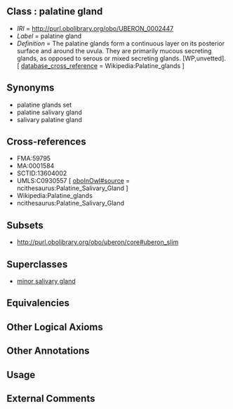 
## Class : palatine gland

 * *IRI* = http://purl.obolibrary.org/obo/UBERON_0002447
 * *Label* = palatine gland
 * *Definition* = The palatine glands form a continuous layer on its posterior surface and around the uvula. They are primarily mucous secreting glands, as opposed to serous or mixed secreting glands. [WP,unvetted]. [ [database_cross_reference](../../ef/oboInOwl#hasDbXref.md) = Wikipedia:Palatine_glands ]

## Synonyms

 * palatine glands set
 * palatine salivary gland
 * salivary palatine gland

## Cross-references

 * FMA:59795
 * MA:0001584
 * SCTID:13604002
 * UMLS:C0930557 [ [oboInOwl#source](../../ce/oboInOwl#source.md) = ncithesaurus:Palatine_Salivary_Gland ]
 * Wikipedia:Palatine_glands
 * ncithesaurus:Palatine_Salivary_Gland

## Subsets

 * http://purl.obolibrary.org/obo/uberon/core#uberon_slim

## Superclasses

 * [minor salivary gland](../../UBERON/30/UBERON_0001830.md)

## Equivalencies


## Other Logical Axioms


## Other Annotations


## Usage


## External Comments

